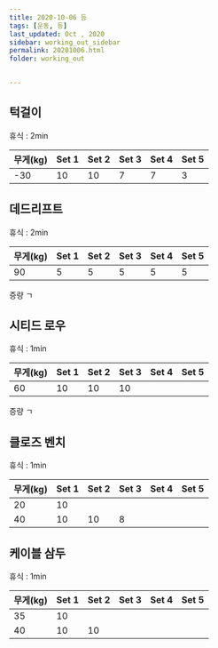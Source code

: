 ```yaml
---
title: 2020-10-06 등
tags: [운동, 등]
last_updated: Oct , 2020
sidebar: working_out_sidebar
permalink: 20201006.html
folder: working_out


---
```


## 턱걸이

휴식 : 2min

| 무게(kg) | Set 1 | Set 2 | Set 3 | Set 4 | Set 5 |
| -------- | ----- | ----- | ----- | ----- | ----- |
| -30      | 10    | 10    | 7     | 7     | 3     |

## 데드리프트

휴식 : 2min

| 무게(kg) | Set 1 | Set 2 | Set 3 | Set 4 | Set 5 |
| -------- | ----- | ----- | ----- | ----- | ----- |
| 90       | 5     | 5     | 5     | 5     | 5     |

증량 ㄱ

## 시티드 로우

휴식 : 1min

| 무게(kg) | Set 1 | Set 2 | Set 3 | Set 4 | Set 5 |
| -------- | ----- | ----- | ----- | ----- | ----- |
| 60       | 10    | 10    | 10    |       |       |

증량 ㄱ

## 클로즈 벤치

휴식 : 1min

| 무게(kg) | Set 1 | Set 2 | Set 3 | Set 4 | Set 5 |
| -------- | ----- | ----- | ----- | ----- | ----- |
| 20       | 10    |       |       |       |       |
| 40       | 10    | 10    | 8     |       |       |

## 케이블 삼두

휴식 : 1min

| 무게(kg) | Set 1 | Set 2 | Set 3 | Set 4 | Set 5 |
| -------- | ----- | ----- | ----- | ----- | ----- |
| 35       | 10    |       |       |       |       |
| 40       | 10    | 10    |       |       |       |